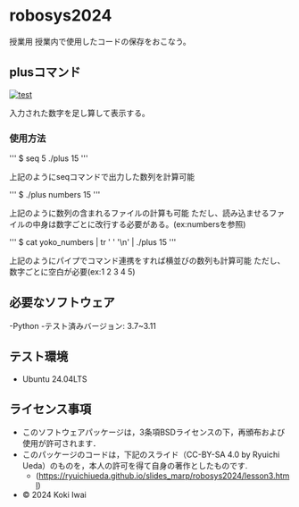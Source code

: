 # robosys2024
授業用
授業内で使用したコードの保存をおこなう。

## plusコマンド
[![test](https://github.com/ookami-koki/robosys2024/actions/workflows/test.yml/badge.svg)](https://github.com/ookami-koki/robosys2024/actions/workflows/test.yml)

入力された数字を足し算して表示する。

### 使用方法

'''
$ seq 5 ./plus
15
'''

上記のようにseqコマンドで出力した数列を計算可能

'''
$ ./plus numbers
15
'''

上記のように数列の含まれるファイルの計算も可能
ただし、読み込ませるファイルの中身は数字ごとに改行する必要がある。(ex:numbersを参照)

'''
$ cat yoko_numbers | tr ' ' '\n' | ./plus
15
'''

上記のようにパイプでコマンド連携をすれば横並びの数列も計算可能
ただし、数字ごとに空白が必要(ex:1 2 3 4 5)


## 必要なソフトウェア
-Python
 -テスト済みバージョン: 3.7~3.11

## テスト環境
- Ubuntu 24.04LTS

## ライセンス事項
- このソフトウェアパッケージは，3条項BSDライセンスの下，再頒布および使用が許可されます．
- このパッケージのコードは，下記のスライド（CC-BY-SA 4.0 by Ryuichi Ueda）のものを，本人の許可を得て自身の著作としたものです.
    - (https://ryuichiueda.github.io/slides_marp/robosys2024/lesson3.html)
- © 2024 Koki Iwai
